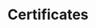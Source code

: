 ---
widget: accomplishments
active: true

headless: true

weight: 50

title: 'Certificates'
subtitle:

date_format: Jan 2006

item:
- certificate_url:
  date_end: ""
  date_start: "2022-09-28"
  description: ""
  organization: org-geo
  organization_url: 
  title: Open Source Solutions for Earth System Data (R, OSGeo, Python)
  url: "https://opengeohub.org/"
- certificate_url: 
  date_end: ""
  date_start: "2022-08-28"
  description: ""
  organization: org-ai
  organization_url: 
  title: Oxford Machine Learning Summer School
  url: "https://www.globalgoals.ai/"
- certificate_url: 
  date_end: ""
  date_start: "2021-12-28"
  description: ""
  organization: org-tu
  organization_url: 
  title: Science Communication
  url: "https://uni-tuebingen.de/"
- certificate_url: 
  date_end: ""
  date_start: "2021-09-28"
  description: ""
  organization: org-wur
  organization_url: 
  title: Spatial Sampling
  url: "https://www.wur.nl"
- certificate_url: 
  date_end: ""
  date_start: "2020-09-28"
  description: ""
  organization: org-wur
  organization_url: 
  title: Uncertainty Propagation in Spatial Environmental Modelling
  url: "https://www.wur.nl"
- certificate_url: 
  date_end: ""
  date_start: "2019-09-28"
  description: ""
  organization: org-wur
  organization_url: 
  title: Geostatistics
  url: "https://www.wur.nl"  
- certificate_url: 
  date_end: ""
  date_start: "2019-09-28"
  description: ""
  organization: org-isric
  organization_url: 
  title: Digital Soil Mapping
  url: "https://www.isric.org/"  
design:
  columns: '2' 
---